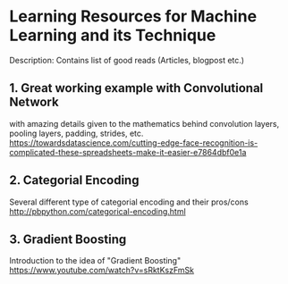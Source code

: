 # Learning Resources for Machine Learning and its Technique 
Description: Contains list of good reads (Articles, blogpost etc.)

## 1. Great working example with Convolutional Network 
with amazing details given to the mathematics behind convolution layers, pooling layers, padding, strides, etc.
https://towardsdatascience.com/cutting-edge-face-recognition-is-complicated-these-spreadsheets-make-it-easier-e7864dbf0e1a

## 2. Categorial Encoding
Several different type of categorial encoding and their pros/cons
http://pbpython.com/categorical-encoding.html

## 3. Gradient Boosting
Introduction to the idea of "Gradient Boosting"
https://www.youtube.com/watch?v=sRktKszFmSk
